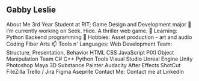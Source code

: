 ## Gabby Leslie

About Me
3rd Year Student at RIT; Game Design and Development major
🔭 I’m currently working on Seek. Hide. A thriller web game.
🌱 Learning:
Python
Backend programming
💬 Hobbies:
Asset production - art and audio
Coding
Fiber Arts
📫 Tools n' Languages:
Web Development Team: Structure, Presentation, Behavior
HTML
CSS
JavaScript
PIXI
Object Manipulation Team
C#
C++
Python
Tools
Visual Studio
Unreal Engine
Unity
Photoshop
Maya 3D
Substance Painter
Audacity
After Effects
ShotCut
FileZilla
Trello / Jira
Figma
Aseprite
Contact Me:
Contact me at LinkedIn
